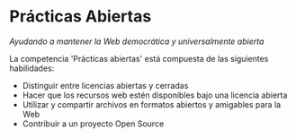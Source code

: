 Prácticas Abiertas
==================
_Ayudando a mantener la Web democrática y universalmente abierta_

La competencia 'Prácticas abiertas' está compuesta de las siguientes habilidades:

*    Distinguir entre licencias abiertas y cerradas
*    Hacer que los recursos web estén disponibles bajo una licencia abierta
*    Utilizar y compartir archivos en formatos abiertos y amigables para la Web
*    Contribuir a un proyecto Open Source
